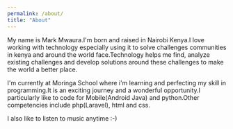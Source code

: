 ```yaml
---
permalink: /about/
title: "About"
---
```


My name is Mark Mwaura.I'm born and raised in Nairobi Kenya.I love working with technology especially using it to solve challenges communities in kenya and around the world face.Technology helps me find, analyze existing challenges and develop solutions around these challenges to make the world a better place.

I'm currently at Moringa School where i'm learning and perfecting my skill in programming.It is an exciting journey and a wonderful opportunity.I particularly  like to code for Mobile(Android Java) and python.Other competencies include php(Laravel), html and css.

I also like to listen to music anytime :-)

